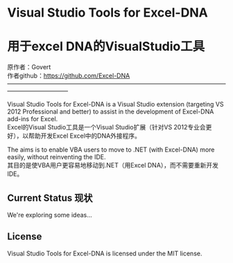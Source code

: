Visual Studio Tools for Excel-DNA
=================================
用于excel DNA的VisualStudio工具
 ========================================
原作者：Govert <br> 
作者github：https://github.com/Excel-DNA
——————————————————————————————————————————————

Visual Studio Tools for Excel-DNA is a Visual Studio extension (targeting VS 2012 Professional and better) to assist in the development of Excel-DNA add-ins for Excel. <br> 
Excel的Visual Studio工具是一个Visual Studio扩展（针对VS 2012专业会更好），以帮助开发Excel Excel中的DNA外接程序。 <br> 

The aims is to enable VBA users to move to .NET (with Excel-DNA) more easily, without reinventing the IDE. <br> 
其目的是使VBA用户更容易地移动到.NET（用Excel DNA），而不需要重新开发IDE。 <br> 

Current Status 现状
--------------

We're exploring some ideas...

License
-------

Visual Studio Tools for Excel-DNA is licensed under the MIT license.
